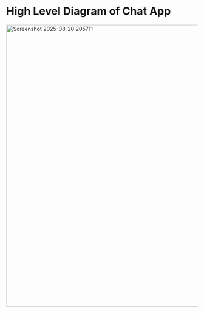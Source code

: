 # High Level Diagram of Chat App

<img width="1570" height="741" alt="Screenshot 2025-08-20 205711" src="https://github.com/user-attachments/assets/a8d845e2-13d1-4976-9b7c-9d835d8c5a56" />
